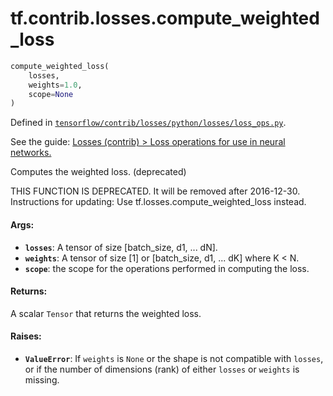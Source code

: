 <div itemscope itemtype="http://developers.google.com/ReferenceObject">
<meta itemprop="name" content="tf.contrib.losses.compute_weighted_loss" />
</div>

# tf.contrib.losses.compute_weighted_loss

``` python
compute_weighted_loss(
    losses,
    weights=1.0,
    scope=None
)
```



Defined in [`tensorflow/contrib/losses/python/losses/loss_ops.py`](https://www.tensorflow.org/code/tensorflow/contrib/losses/python/losses/loss_ops.py).

See the guide: [Losses (contrib) > Loss operations for use in neural networks.](../../../../../api_guides/python/contrib.losses.md#Loss_operations_for_use_in_neural_networks_)

Computes the weighted loss. (deprecated)

THIS FUNCTION IS DEPRECATED. It will be removed after 2016-12-30.
Instructions for updating:
Use tf.losses.compute_weighted_loss instead.

#### Args:

* <b>`losses`</b>: A tensor of size [batch_size, d1, ... dN].
* <b>`weights`</b>: A tensor of size [1] or [batch_size, d1, ... dK] where K < N.
* <b>`scope`</b>: the scope for the operations performed in computing the loss.


#### Returns:

A scalar `Tensor` that returns the weighted loss.


#### Raises:

* <b>`ValueError`</b>: If `weights` is `None` or the shape is not compatible with
    `losses`, or if the number of dimensions (rank) of either `losses` or
    `weights` is missing.